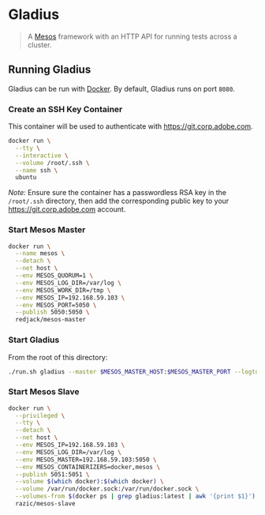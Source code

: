 # Gladius

> A [Mesos] framework with an HTTP API for running tests across a cluster.

## Running Gladius

Gladius can be run with [Docker]. By default, Gladius runs on port `8080`.

### Create an SSH Key Container

This container will be used to authenticate with https://git.corp.adobe.com.

```bash
docker run \
  --tty \
  --interactive \
  --volume /root/.ssh \
  --name ssh \
  ubuntu
```

*Note:* Ensure sure the container has a passwordless RSA key in the
`/root/.ssh` directory, then add the corresponding public key to your
https://git.corp.adobe.com account.

### Start Mesos Master

```bash
docker run \
  --name mesos \
  --detach \
  --net host \
  --env MESOS_QUORUM=1 \
  --env MESOS_LOG_DIR=/var/log \
  --env MESOS_WORK_DIR=/tmp \
  --env MESOS_IP=192.168.59.103 \
  --env MESOS_PORT=5050 \
  --publish 5050:5050 \
  redjack/mesos-master
```

### Start Gladius

From the root of this directory:

```bash
./run.sh gladius --master $MESOS_MASTER_HOST:$MESOS_MASTER_PORT --logtostderr
```

### Start Mesos Slave

```bash
docker run \
  --privileged \
  --tty \
  --detach \
  --net host \
  --env MESOS_IP=192.168.59.103 \
  --env MESOS_LOG_DIR=/var/log \
  --env MESOS_MASTER=192.168.59.103:5050 \
  --env MESOS_CONTAINERIZERS=docker,mesos \
  --publish 5051:5051 \
  --volume $(which docker):$(which docker) \
  --volume /var/run/docker.sock:/var/run/docker.sock \
  --volumes-from $(docker ps | grep gladius:latest | awk '{print $1}') \
  razic/mesos-slave
```

[Docker]: https://docker.com
[Mesos]: http://mesos.apache.org/
